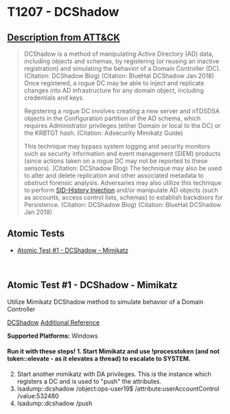 # T1207 - DCShadow
## [Description from ATT&CK](https://attack.mitre.org/wiki/Technique/T1207)
<blockquote>DCShadow is a method of manipulating Active Directory (AD) data, including objects and schemas, by registering (or reusing an inactive registration) and simulating the behavior of a Domain Controller (DC). (Citation: DCShadow Blog) (Citation: BlueHat DCShadow Jan 2018) Once registered, a rogue DC may be able to inject and replicate changes into AD infrastructure for any domain object, including credentials and keys.

Registering a rogue DC involves creating a new server and nTDSDSA objects in the Configuration partition of the AD schema, which requires Administrator privileges (either Domain or local to the DC) or the KRBTGT hash. (Citation: Adsecurity Mimikatz Guide)

This technique may bypass system logging and security monitors such as security information and event management (SIEM) products (since actions taken on a rogue DC may not be reported to these sensors). (Citation: DCShadow Blog) The technique may also be used to alter and delete replication and other associated metadata to obstruct forensic analysis. Adversaries may also utilize this technique to perform [SID-History Injection](https://attack.mitre.org/techniques/T1178) and/or manipulate AD objects (such as accounts, access control lists, schemas) to establish backdoors for Persistence. (Citation: DCShadow Blog) (Citation: BlueHat DCShadow Jan 2018)</blockquote>

## Atomic Tests

- [Atomic Test #1 - DCShadow - Mimikatz](#atomic-test-1---dcshadow---mimikatz)


<br/>

## Atomic Test #1 - DCShadow - Mimikatz
Utilize Mimikatz DCShadow method to simulate behavior of a Domain Controller

[DCShadow](https://www.dcshadow.com/)
[Additional Reference](http://www.labofapenetrationtester.com/2018/04/dcshadow.html)

**Supported Platforms:** Windows


#### Run it with these steps! 1. Start Mimikatz and use !processtoken (and not token::elevate - as it elevates a thread) to escalate to SYSTEM.
2. Start another mimikatz with DA privileges. This is the instance which registers a DC and is used to "push" the attributes.
3. lsadump::dcshadow /object:ops-user19$ /attribute:userAccountControl /value:532480
4. lsadump::dcshadow /push


<br/>
